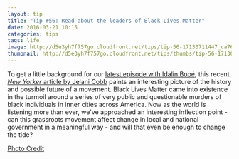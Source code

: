 ```yaml
---
layout: tip
title: "Tip #56: Read about the leaders of Black Lives Matter"
date: 2016-03-21 10:15
categories: tips
tags: life
image: http://d5e3yh7f757go.cloudfront.net/tips/tip-56-17130711447_ca7635c0cb_o.jpg
thumbnail: http://d5e3yh7f757go.cloudfront.net/tips/thumbs/tip-56-17130711447_ca7635c0cb_o.jpg
---
```

To get a little background for our [latest episode with Idalin Bobé](http://beatsryetypes.com/episodes/2016/03/21/episode-47-activism-and-technology-with-idalin-bob%C3%A9.html), this recent [_New Yorker_ article by Jelani Cobb](http://www.newyorker.com/magazine/2016/03/14/where-is-black-lives-matter-headed) paints an interesting picture of the history and possible future of a movement. Black Lives Matter came into existence in the turmoil around a series of very public and questionable murders of black individuals in inner cities across America. Now as the world is listening more than ever, we've approached an interesting inflection point - can this grassroots movement affect change in local and national government in a meaningful way - and will that even be enough to change the tide?

[Photo Credit](https://www.flickr.com/photos/fibonacciblue/17130711447)


